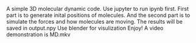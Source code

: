 A simple 3D molecular dynamic code.
Use jupyter to run ipynb first. First part is to generate inital positions of molecules. And the second part is to simulate the forces and how molecules are moving.
The results will be saved in output.npy
Use blender for visulization
Enjoy! 
A video demonstration is MD.mkv
